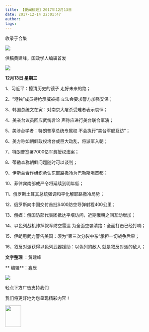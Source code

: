 ```yaml
---
title: 【要闻梳理】2017年12月13日
date: 2017-12-14 22:01:47
author: 
tags: 
---
```



收录于合集

![](/images/3901/2.gif)

  

供稿黄建峰，国政学人编辑首发

![](/images/3901/3.png)

 **12月13日 星期三**

1、习近平：擦清历史的镜子 走好未来的路；

2、“港独”成员持枪示威被捕 立法会要求警方加强安保；

3、韩国总统文在寅：对南京大屠杀受难者表示哀悼；

4、美亲台议员回应武统言论 声称应进行美台联合军演；

5、美涉台学者：特朗普享总统专属权 不会执行“美台军舰互访”；

6、美方称如朝鲜政权垮台或巨大动乱，将派军入朝；

7、特朗普签署7000亿军费授权法案；

8、蒂勒森称朝鲜问题随时可以谈判；

9、伊斯兰合作组织承认东耶路撒冷为巴勒斯坦首都；

10、菲律宾南部戒严令将延续到明年低；

11、俄罗斯土耳其总统强调和平化解耶路撒冷局势；

12、俄罗斯向中国交付首批S400防空导弹射程400公里；

13、俄媒：俄国防部代表团抵达平壤访问，近期俄朝之间互动增加；

14、以色列战机炸掉叙军防空雷达 为全面空袭清路：全面打击已经打响；

15、伊朗用武力警告美国：须为“第三次分裂中东”承担一切战争后果；

16、叙反对派获得以色列武器援助：以色列的敌人 就是叙反对派的敌人；

 **文字整理** ：黄建峰

 ** 编辑**：鑫辰

<img src='/images/3901/4.gif' width='auto' />

  

轻点下方广告支持我们

我们将更好地为您呈现精彩内容！

<img src='/images/3901/5.gif' width='51' height='69' />

  

  

  

